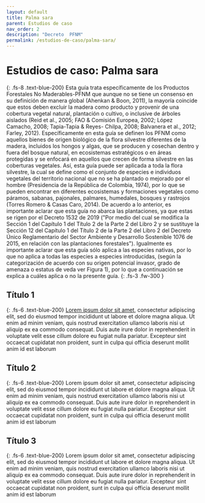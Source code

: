 ```yaml
---
layout: default
title: Palma sara
parent: Estudios de caso
nav_order: 2
description: "Decreto  PFNM"
permalink: /estudios-de-caso/palma-sara/
---
```

# Estudios de caso: Palma sara
{: .fs-8 .text-blue-200}
Esta guía trata específicamente de los Productos Forestales No Maderables-PFNM que
aunque no se tiene un consenso en su definición de manera global (Ahenkan & Boon, 2011),
la mayoría coincide que estos deben excluir la madera como producto y provenir de una
cobertura vegetal natural, plantación o cultivo, o inclusive de árboles aislados (Reid et al.,
2005; FAO & Comisión Europea, 2002; López Camacho, 2008; Tapia-Tapia & Reyes-
Chilpa, 2008; Balvanera et al., 2012; Farley, 2012). Específicamente en esta guía se definen
los PFNM como aquellos bienes de origen biológico de la flora silvestre diferentes de la
madera, incluidos los hongos y algas, que se producen y cosechan dentro y fuera del
bosque natural, en ecosistemas estratégicos o en áreas protegidas y se enfocará en
aquellos que crecen de forma silvestre en las coberturas vegetales. Así, esta guía puede
ser aplicada a toda la flora silvestre, la cual se define como el conjunto de especies e
individuos vegetales del territorio nacional que no se ha plantado o mejorado por el hombre
(Presidencia de la República de Colombia, 1974), por lo que se pueden encontrar en
diferentes ecosistemas y formaciones vegetales como páramos, sabanas, pajonales,
palmares, humedales, bosques y rastrojos (Torres Romero & Casas Caro, 2014). De
acuerdo a lo anterior, es importante aclarar que esta guía no abarca las plantaciones, ya
que estas se rigen por el Decreto 1532 de 2019 ("Por medio del cual se modifica la Sección
1 del Capítulo 1 del Título 2 de la Parte 2 del Libro 2 y se sustituye la Sección 12 del Capítulo
1 del Título 2 de la Parte 2 del Libro 2 del Decreto Único Reglamentario del Sector Ambiente
y Desarrollo Sostenible 1076 de 2015, en relación con las plantaciones forestales").
Igualmente es importante aclarar que esta guía sólo aplica a las especies nativas, por lo
que no aplica a todas las especies a especies introducidas, (según la categorización de
acuerdo con su origen potencial invasor, grado de amenaza o estatus de veda ver Figura
1), por lo que a continuación se explica a cuáles aplica o no la presente guía.
{: .fs-3 .fw-300 }


## Título 1
{: .fs-6 .text-blue-200}
[Lorem ipsum dolor sit amet](https://es.wikipedia.org/wiki/Productos_forestales_no_maderables), consectetur adipiscing elit, sed do eiusmod tempor incididunt ut labore et dolore magna aliqua. Ut enim ad minim veniam, quis nostrud exercitation ullamco laboris nisi ut aliquip ex ea commodo consequat. Duis aute irure dolor in reprehenderit in voluptate velit esse cillum dolore eu fugiat nulla pariatur. Excepteur sint occaecat cupidatat non proident, sunt in culpa qui officia deserunt mollit anim id est laborum

## Título 2
{: .fs-6 .text-blue-200}
Lorem ipsum dolor sit amet, consectetur adipiscing elit, sed do eiusmod tempor incididunt ut labore et dolore magna aliqua. Ut enim ad minim veniam, quis nostrud exercitation ullamco laboris nisi ut aliquip ex ea commodo consequat. Duis aute irure dolor in reprehenderit in voluptate velit esse cillum dolore eu fugiat nulla pariatur. Excepteur sint occaecat cupidatat non proident, sunt in culpa qui officia deserunt mollit anim id est laborum

## Título 3
{: .fs-6 .text-blue-200}
Lorem ipsum dolor sit amet, consectetur adipiscing elit, sed do eiusmod tempor incididunt ut labore et dolore magna aliqua. Ut enim ad minim veniam, quis nostrud exercitation ullamco laboris nisi ut aliquip ex ea commodo consequat. Duis aute irure dolor in reprehenderit in voluptate velit esse cillum dolore eu fugiat nulla pariatur. Excepteur sint occaecat cupidatat non proident, sunt in culpa qui officia deserunt mollit anim id est laborum
